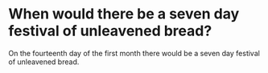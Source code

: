 # When would there be a seven day festival of unleavened bread?

On the fourteenth day of the first month there would be a seven day festival of unleavened bread.

